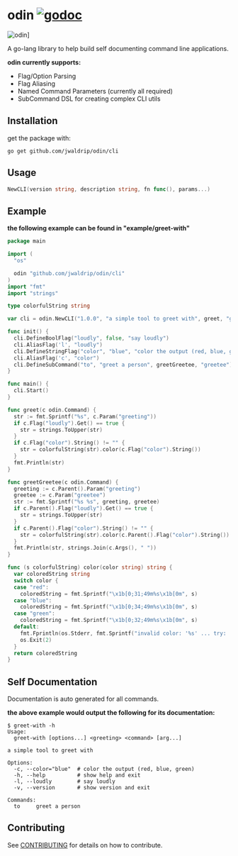 # odin [![godoc](http://img.shields.io/badge/Go-Doc-blue.svg)](https://godoc.org/github.com/jwaldrip/odin/cli)

![odin](https://github.com/jwaldrip/odin/blob/master/odin.png)]

A go-lang library to help build self documenting command line applications.

**odin currently supports:**

* Flag/Option Parsing
* Flag Aliasing
* Named Command Parameters (currently all required)
* SubCommand DSL for creating complex CLI utils

## Installation

get the package with:

```
go get github.com/jwaldrip/odin/cli
```

## Usage

```go
NewCLI(version string, description string, fn func(), params...)
```

## Example

**the following example can be found in "example/greet-with"**

```go
package main

import (
  "os"

  odin "github.com/jwaldrip/odin/cli"
)
import "fmt"
import "strings"

type colorfulString string

var cli = odin.NewCLI("1.0.0", "a simple tool to greet with", greet, "greeting")

func init() {
  cli.DefineBoolFlag("loudly", false, "say loudly")
  cli.AliasFlag('l', "loudly")
  cli.DefineStringFlag("color", "blue", "color the output (red, blue, green)")
  cli.AliasFlag('c', "color")
  cli.DefineSubCommand("to", "greet a person", greetGreetee, "greetee")
}

func main() {
  cli.Start()
}

func greet(c odin.Command) {
  str := fmt.Sprintf("%s", c.Param("greeting"))
  if c.Flag("loudly").Get() == true {
    str = strings.ToUpper(str)
  }
  if c.Flag("color").String() != "" {
    str = colorfulString(str).color(c.Flag("color").String())
  }
  fmt.Println(str)
}

func greetGreetee(c odin.Command) {
  greeting := c.Parent().Param("greeting")
  greetee := c.Param("greetee")
  str := fmt.Sprintf("%s %s", greeting, greetee)
  if c.Parent().Flag("loudly").Get() == true {
    str = strings.ToUpper(str)
  }
  if c.Parent().Flag("color").String() != "" {
    str = colorfulString(str).color(c.Parent().Flag("color").String())
  }
  fmt.Println(str, strings.Join(c.Args(), " "))
}

func (s colorfulString) color(color string) string {
  var coloredString string
  switch color {
  case "red":
    coloredString = fmt.Sprintf("\x1b[0;31;49m%s\x1b[0m", s)
  case "blue":
    coloredString = fmt.Sprintf("\x1b[0;34;49m%s\x1b[0m", s)
  case "green":
    coloredString = fmt.Sprintf("\x1b[0;32;49m%s\x1b[0m", s)
  default:
    fmt.Fprintln(os.Stderr, fmt.Sprintf("invalid color: '%s' ... try: 'red', 'blue', or 'green'", color))
    os.Exit(2)
  }
  return coloredString
}
```

## Self Documentation

Documentation is auto generated for all commands.

**the above example would output the following for its documentation:**

```
$ greet-with -h
Usage:
  greet-with [options...] <greeting> <command> [arg...]

a simple tool to greet with

Options:
  -c, --color="blue"  # color the output (red, blue, green)
  -h, --help          # show help and exit
  -l, --loudly        # say loudly
  -v, --version       # show version and exit

Commands:
  to     greet a person
```

## Contributing

See [CONTRIBUTING](https://github.com/jwaldrip/odin/blob/master/CONTRIBUTING.md) for details on how to contribute.
